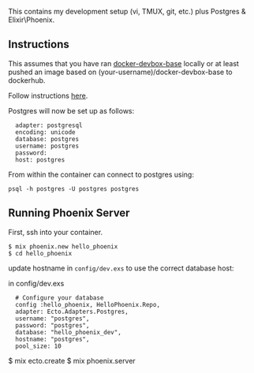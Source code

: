 This contains my development setup (vi, TMUX, git, etc.) plus Postgres & Elixir\Phoenix.

## Instructions

This assumes that you have ran [docker-devbox-base](https://github.com/mikrofusion/docker-devbox-base) locally or at least pushed an image based on (your-username)/docker-devbox-base to dockerhub.

Follow instructions [here](https://github.com/mikrofusion/docker-devbox-base).

Postgres will now be set up as follows:

```
  adapter: postgresql
  encoding: unicode
  database: postgres
  username: postgres
  password:
  host: postgres
```

From within the container can connect to postgres using:

```
psql -h postgres -U postgres postgres
```

## Running Phoenix Server

First, ssh into your container.

```
$ mix phoenix.new hello_phoenix
$ cd hello_phoenix
```

update hostname in `config/dev.exs` to use the correct database host:

in config/dev.exs
```
  # Configure your database
  config :hello_phoenix, HelloPhoenix.Repo,
  adapter: Ecto.Adapters.Postgres,
  username: "postgres",
  password: "postgres",
  database: "hello_phoenix_dev",
  hostname: "postgres",
  pool_size: 10

```

$ mix ecto.create
$ mix phoenix.server
